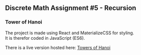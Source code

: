 ## Discrete Math Assignment #5 - Recursion  
  
  
### Tower of Hanoi
  
The project is made using React and MaterializeCSS for styling.  
It is therefor coded in JavaScript (ES6).
  
There is a live version hosted here: [Towers of Hanoi](https://towers-of-hanoi-com.netlify.com)
